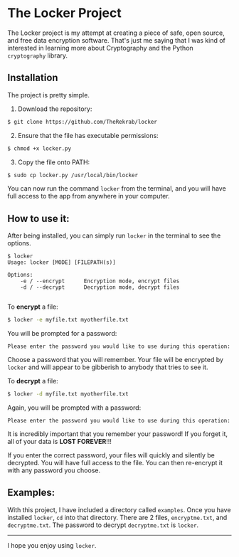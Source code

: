 # The Locker Project
The Locker project is my attempt at creating a piece of safe, open source, and free data encryption software. That's just me saying that I was kind of interested in learning more about Cryptography and the Python `cryptography` library.

## Installation
The project is pretty simple.

1. Download the repository:
```bash
$ git clone https://github.com/TheRekrab/locker
```

2. Ensure that the file has executable permissions:
```bash
$ chmod +x locker.py
```

3. Copy the file onto PATH:
```bash
$ sudo cp locker.py /usr/local/bin/locker
```

You can now run the command `locker` from the terminal, and you will have full access to the app from anywhere in your computer.

## How to use it:
After being installed, you can simply run `locker` in the terminal to see the options.
```
$ locker
Usage: locker [MODE] [FILEPATH(s)]

Options:
	-e / --encrypt		Encryption mode, encrypt files
	-d / --decrypt		Decryption mode, decrypt files


```

To **encrypt** a file:
```bash
$ locker -e myfile.txt myotherfile.txt
```
You will be prompted for a password:
```
Please enter the password you would like to use during this operation: 
```
Choose a password that you will remember. Your file will be encrypted by `locker` and will appear to be gibberish to anybody that tries to see it.

To **decrypt** a file:
```bash
$ locker -d myfile.txt myotherfile.txt
```
Again, you will be prompted with a password:
```
Please enter the password you would like to use during this operation: 
```
It is incredibly important that you remember your password! If you forget it, all of your data is **LOST FOREVER**!!!

If you enter the correct password, your files will quickly and silently be decrypted. You will have full access to the file. You can then re-encrypt it with any password you choose.

## Examples:
With this project, I have included a directory called `examples`. Once you have installed `locker`, `cd` into that directory. There are 2 files, `encryptme.txt`, and `decryptme.txt`. The password to decrypt `decryptme.txt` is `locker`.

---

I hope you enjoy using `locker`.